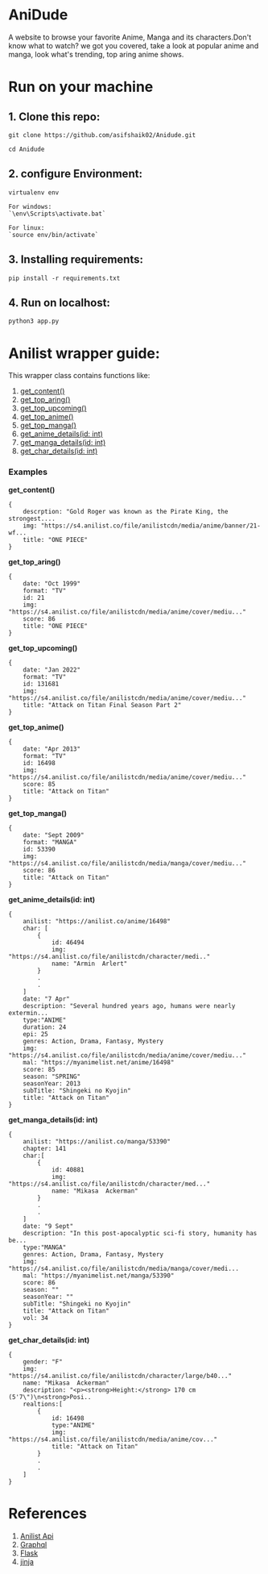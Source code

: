 # AniDude
A website to browse your favorite Anime, Manga and its characters.Don't know what to watch? we got you covered, take a look at popular anime and manga, look what's trending, top aring anime shows.

# Run on your machine

## 1. Clone this repo:

    git clone https://github.com/asifshaik02/Anidude.git

    cd Anidude


## 2. configure Environment:

    virtualenv env

    For windows:  
    `\env\Scripts\activate.bat`

    For linux:
    `source env/bin/activate`

## 3. Installing requirements:

    pip install -r requirements.txt

## 4. Run on localhost:
    python3 app.py

# Anilist wrapper guide:

This wrapper class contains functions like:
1. [get_content()](#1)
2. [get_top_aring()](#2)
3. [get_top_upcoming()](#3)
4. [get_top_anime()](#4)
5. [get_top_manga()](#5)
6. [get_anime_details(id: int)](#6)
7. [get_manga_details(id: int)](#7)
8. [get_char_details(id: int)](#8)

### Examples

<div id="1"></div>

**get_content()**

    {
        descrption: "Gold Roger was known as the Pirate King, the strongest....
        img: "https://s4.anilist.co/file/anilistcdn/media/anime/banner/21-wf...
        title: "ONE PIECE"
    }
<div id="2"></div>

**get_top_aring()**

    {
        date: "Oct 1999"
        format: "TV"
        id: 21
        img: "https://s4.anilist.co/file/anilistcdn/media/anime/cover/mediu..."
        score: 86
        title: "ONE PIECE"
    }
<div id="3"></div>

**get_top_upcoming()**

    {
        date: "Jan 2022"
        format: "TV"
        id: 131681
        img: "https://s4.anilist.co/file/anilistcdn/media/anime/cover/mediu..."
        title: "Attack on Titan Final Season Part 2"
    }
<div id="4"></div>

**get_top_anime()**

    {
        date: "Apr 2013"
        format: "TV"
        id: 16498
        img: "https://s4.anilist.co/file/anilistcdn/media/anime/cover/mediu..."
        score: 85
        title: "Attack on Titan"
    }
<div id="5"></div>

**get_top_manga()**

    {
        date: "Sept 2009"
        format: "MANGA"
        id: 53390
        img: "https://s4.anilist.co/file/anilistcdn/media/manga/cover/mediu..."
        score: 86
        title: "Attack on Titan"
    }
<div id="6"></div>

**get_anime_details(id: int)**

    {
        anilist: "https://anilist.co/anime/16498"
        char: [
            {
                id: 46494
                img: "https://s4.anilist.co/file/anilistcdn/character/medi.."
                name: "Armin  Arlert"
            }
            .
            .
        ]
        date: "7 Apr"
        description: "Several hundred years ago, humans were nearly extermin...
        type:"ANIME"
        duration: 24
        epi: 25
        genres: Action, Drama, Fantasy, Mystery
        img: "https://s4.anilist.co/file/anilistcdn/media/anime/cover/mediu..."
        mal: "https://myanimelist.net/anime/16498"
        score: 85
        season: "SPRING"
        seasonYear: 2013
        subTitle: "Shingeki no Kyojin"
        title: "Attack on Titan"
    }
<div id="7"></div>

**get_manga_details(id: int)**

    {
        anilist: "https://anilist.co/manga/53390"
        chapter: 141
        char:[
            {
                id: 40881
                img: "https://s4.anilist.co/file/anilistcdn/character/med..."
                name: "Mikasa  Ackerman"
            }
            .
            .
        ]
        date: "9 Sept"
        description: "In this post-apocalyptic sci-fi story, humanity has be...
        type:"MANGA"
        genres: Action, Drama, Fantasy, Mystery
        img: "https://s4.anilist.co/file/anilistcdn/media/manga/cover/medi...
        mal: "https://myanimelist.net/manga/53390"
        score: 86
        season: ""
        seasonYear: ""
        subTitle: "Shingeki no Kyojin"
        title: "Attack on Titan"
        vol: 34
    }

<div id="8"></div>

**get_char_details(id: int)**

    {
        gender: "F"
        img: "https://s4.anilist.co/file/anilistcdn/character/large/b40..."
        name: "Mikasa  Ackerman"
        description: "<p><strong>Height:</strong> 170 cm (5'7\")\n<strong>Posi..
        realtions:[
            {
                id: 16498
                type:"ANIME"
                img: "https://s4.anilist.co/file/anilistcdn/media/anime/cov..."
                title: "Attack on Titan"
            }
            .
            .
        ]
    }

# References

1. [Anilist Api](https://anilist.gitbook.io/anilist-apiv2-docs/)
2. [Graphql](http://graphql.org/learn/queries/)
3. [Flask](https://flask.palletsprojects.com/en/2.0.x/quickstart/)
4. [jinja](https://jinja.palletsprojects.com/en/3.0.x/templates/)